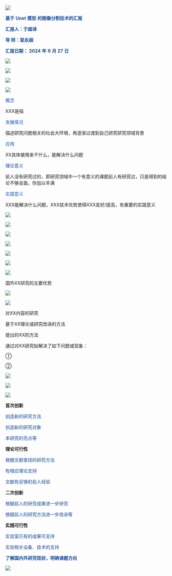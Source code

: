 ![](img%5C1_%E8%B4%B5%E5%A4%A7%E8%93%9DPPT%E6%A8%A1%E6%9D%BF20250331195914231.png)

<span style="color:#174994"> __基于__ </span>  <span style="color:#174994"> __Unet__ </span>  <span style="color:#174994"> __模型__ </span>  <span style="color:#174994"> __的图像分割技术的汇报__ </span>

<span style="color:#174994"> __汇报人：于超译__ </span>

<span style="color:#174994"> __导    师：梁永超__ </span>

<span style="color:#174994"> __汇报日期：__ </span>  <span style="color:#174994"> __2024__ </span>  <span style="color:#174994"> __年__ </span>  <span style="color:#174994"> __9__ </span>  <span style="color:#174994"> __月__ </span>  <span style="color:#174994"> __27__ </span>  <span style="color:#174994"> __日__ </span>

![](img%5C1_%E8%B4%B5%E5%A4%A7%E8%93%9DPPT%E6%A8%A1%E6%9D%BF20250331195914232.jpg)

![](img%5C1_%E8%B4%B5%E5%A4%A7%E8%93%9DPPT%E6%A8%A1%E6%9D%BF20250331195914233.png)

![](img%5C1_%E8%B4%B5%E5%A4%A7%E8%93%9DPPT%E6%A8%A1%E6%9D%BF20250331195914234.png)

![](img%5C1_%E8%B4%B5%E5%A4%A7%E8%93%9DPPT%E6%A8%A1%E6%9D%BF20250331195914235.png)

<span style="color:#1C5AB6">概念</span>

XXX是指

<span style="color:#1C5AB6">发展情况</span>

描述研究问题相关的社会大环境，再逐渐过渡到自己研究研究领域背景

<span style="color:#1C5AB6">应用</span>

XX具体被用来干什么，能解决什么问题

<span style="color:#174994">理论意义</span>

前人没有研究过的，即研究领域中一个有意义的课题前人有研究过，只是得到的结论不够全面，你加以丰满

<span style="color:#1C5AB6">实践意义</span>

XXX能解决什么问题，XXX技术优势使得XXX变好/提高，有重要的实践意义

![](img%5C1_%E8%B4%B5%E5%A4%A7%E8%93%9DPPT%E6%A8%A1%E6%9D%BF20250331195914236.jpg)

![](img%5C1_%E8%B4%B5%E5%A4%A7%E8%93%9DPPT%E6%A8%A1%E6%9D%BF20250331195914237.png)

![](img%5C1_%E8%B4%B5%E5%A4%A7%E8%93%9DPPT%E6%A8%A1%E6%9D%BF20250331195914238.png)

![](img%5C1_%E8%B4%B5%E5%A4%A7%E8%93%9DPPT%E6%A8%A1%E6%9D%BF20250331195914239.png)

![](img%5C1_%E8%B4%B5%E5%A4%A7%E8%93%9DPPT%E6%A8%A1%E6%9D%BF20250331195914240.png)

![](img%5C1_%E8%B4%B5%E5%A4%A7%E8%93%9DPPT%E6%A8%A1%E6%9D%BF20250331195914241.png)

![](img%5C1_%E8%B4%B5%E5%A4%A7%E8%93%9DPPT%E6%A8%A1%E6%9D%BF20250331195914242.png)

国外XX研究的主要优势

![](img%5C1_%E8%B4%B5%E5%A4%A7%E8%93%9DPPT%E6%A8%A1%E6%9D%BF20250331195914243.png)

![](img%5C1_%E8%B4%B5%E5%A4%A7%E8%93%9DPPT%E6%A8%A1%E6%9D%BF20250331195914244.png)

对XX内容的研究

基于XX理论或研究改进的方法

提出的XX的方法

通过对XX研究拟解决了如下问题或现象：

①

②

![](img%5C1_%E8%B4%B5%E5%A4%A7%E8%93%9DPPT%E6%A8%A1%E6%9D%BF20250331195914245.png)

![](img%5C1_%E8%B4%B5%E5%A4%A7%E8%93%9DPPT%E6%A8%A1%E6%9D%BF20250331195914246.png)

![](img%5C1_%E8%B4%B5%E5%A4%A7%E8%93%9DPPT%E6%A8%A1%E6%9D%BF20250331195914247.png)

__首次创新__

<span style="color:#174994">创造新的研究方法</span>

<span style="color:#174994">创造新的研究对象</span>

<span style="color:#174994">本研究的亮点等</span>

__理论可行性__

<span style="color:#174994">根据文献查找的研究方法</span>

<span style="color:#174994">有相应理论支持</span>

<span style="color:#174994">文献有足够的前人经验</span>

__二次创新__

<span style="color:#174994">根据前人的研究成果进一步研究</span>

<span style="color:#174994">根据前人的研究方法进一步改进等</span>

__实践可行性__

<span style="color:#174994">实验室已有的成果可支持</span>

<span style="color:#174994">实验相关设备、技术的支持</span>

<span style="color:#174994"> __了解国内外研究现状，明确课题方向__ </span>

![](img%5C1_%E8%B4%B5%E5%A4%A7%E8%93%9DPPT%E6%A8%A1%E6%9D%BF20250331195914248.png)

